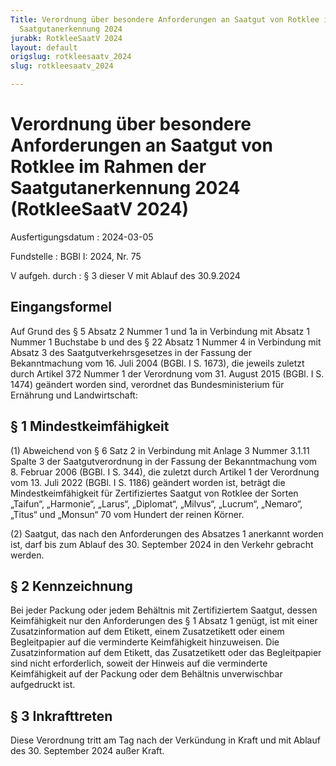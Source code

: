 ```yaml
---
Title: Verordnung über besondere Anforderungen an Saatgut von Rotklee im Rahmen der
  Saatgutanerkennung 2024
jurabk: RotkleeSaatV 2024
layout: default
origslug: rotkleesaatv_2024
slug: rotkleesaatv_2024

---
```


# Verordnung über besondere Anforderungen an Saatgut von Rotklee im Rahmen der Saatgutanerkennung 2024 (RotkleeSaatV 2024)

Ausfertigungsdatum
:   2024-03-05

Fundstelle
:   BGBl I: 2024, Nr. 75

V aufgeh. durch
:   § 3 dieser V mit Ablauf des 30.9.2024


## Eingangsformel

Auf Grund des § 5 Absatz 2 Nummer 1 und 1a in Verbindung mit Absatz 1
Nummer 1 Buchstabe b und des § 22 Absatz 1 Nummer 4 in Verbindung mit
Absatz 3 des Saatgutverkehrsgesetzes in der Fassung der Bekanntmachung
vom 16. Juli 2004 (BGBl. I S. 1673), die jeweils zuletzt durch Artikel
372 Nummer 1 der Verordnung vom 31. August 2015 (BGBl. I S. 1474)
geändert worden sind, verordnet das Bundesministerium für Ernährung
und Landwirtschaft:


## § 1 Mindestkeimfähigkeit

(1) Abweichend von § 6 Satz 2 in Verbindung mit Anlage 3 Nummer 3.1.11
Spalte 3 der Saatgutverordnung in der Fassung der Bekanntmachung vom
8\. Februar 2006 (BGBl. I S. 344), die zuletzt durch Artikel 1 der
Verordnung vom 13. Juli 2022 (BGBl. I S. 1186) geändert worden ist,
beträgt die Mindestkeimfähigkeit für Zertifiziertes Saatgut von
Rotklee der Sorten „Taifun“, „Harmonie“, „Larus“, „Diplomat“,
„Milvus“, „Lucrum“, „Nemaro“, „Titus“ und „Monsun“ 70 vom Hundert der
reinen Körner.

(2) Saatgut, das nach den Anforderungen des Absatzes 1 anerkannt
worden ist, darf bis zum Ablauf des 30. September 2024 in den Verkehr
gebracht werden.


## § 2 Kennzeichnung

Bei jeder Packung oder jedem Behältnis mit Zertifiziertem Saatgut,
dessen Keimfähigkeit nur den Anforderungen des § 1 Absatz 1 genügt,
ist mit einer Zusatzinformation auf dem Etikett, einem Zusatzetikett
oder einem Begleitpapier auf die verminderte Keimfähigkeit
hinzuweisen. Die Zusatzinformation auf dem Etikett, das Zusatzetikett
oder das Begleitpapier sind nicht erforderlich, soweit der Hinweis auf
die verminderte Keimfähigkeit auf der Packung oder dem Behältnis
unverwischbar aufgedruckt ist.


## § 3 Inkrafttreten

Diese Verordnung tritt am Tag nach der Verkündung in Kraft und mit
Ablauf des 30. September 2024 außer Kraft.

